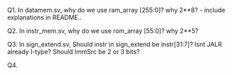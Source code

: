 Q1. In datamem.sv, why do we use ram_array [255:0]? why 2**8? - include explanations in README..

Q2. In instr_mem.sv, why do we use rom_array [55:0]? why 2**5?

Q3. In sign_extend.sv,
Should instr in sign_extend be instr[31:7]? 
Isnt JALR already I-type?
Should ImmSrc be 2 or 3 bits?

Q4.